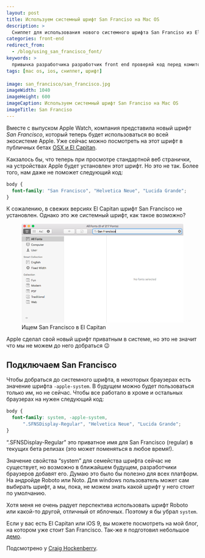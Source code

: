 ```yaml
---
layout: post
title: Используем системный шрифт San Franciso на Mac OS
description: >
  Сниппет для использования нового системного шрифта San Franciso из El Capitan и IOS 9.
categories: front-end
redirect_from:
  - /blog/using_san_francisco_font/
keywords: >
  привычка разработчика разработчик front end проверяй код перед комитом программиста
tags: [mac os, ios, сниппет, шрифт]

image: san_francisco/san_francisco.jpg
imageWidth: 1040
imageHeight: 600
imageCaption: Используем системный шрифт San Franciso на Mac OS
imageTitle: San Franciso
---
```


Вместе с выпуском Apple Watch, компания представила новый шрифт <em>San Francisco</em>, который теперь будет использоваться во всей экосистеме Apple. Уже сейчас можно посмотреть на этот шрифт в публичных бетах <a href="/blog/review_ios9_and_osx_el_capitan/">OSX и El Capitan</a>.

<!-- more -->

Какзалось бы, что теперь при просмотре стандартной веб странички, на устройствах Apple будет установлен этот шрифт. Но это не так. Более того, нам даже не поможет следующий код:

~~~css
body {
  font-family: "San Francisco", "Helvetica Neue", "Lucida Grande";
}
~~~

К сожалению, в свежих версиях El Capitan шрифт San Francisco не установлен. Однако это же системный шрифт, как такое возможно?

<figure itemscope itemtype="http://schema.org/ImageObject">
	<img itemprop="contentUrl" alt="Ищем San Francisco в El Capitan" src="/img/san_francisco/all_fonts.png">
	<figcaption itemprop="description">Ищем San Francisco в El Capitan</figcaption>
</figure>

Apple сделал свой новый шрифт приватным в системе, но это не значит что мы не можем до него добраться 😉

## Подключаем San Francisco

Чтобы добраться до системного шрифта, в некоторых браузерах есть значение шрифта <code>-apple-system</code>. В будущем можно будет пользоваться только им, но не сейчас. Чтобы все работало в хроме и остальных браузерах на нужен следующий код:

~~~css
body {
  font-family: system, -apple-system,
      ".SFNSDisplay-Regular", "Helvetica Neue", "Lucida Grande";
}
~~~

“.SFNSDisplay-Regular” это приватное имя для San Francisco (regular) в текущих бета релизах (это может поменяться в любое время!).

Значение свойства “system” для семейства шрифта сейчас не существует, но возможно в ближайшем будущем, разработчики браузеров добавят его. Думаю это было бы полезно для всех платформ. На андройде Roboto или Noto. Для windows пользователь может сам выбирать шрифт, а мы, пока, не можем знать какой шрифт у него стоит по умолчанию.

Хотя меня не очень радует перспектива использовать шрифт Roboto или какой-то другой, отличный от яблочных. Поэтому я бы убрал <code>system</code>.

Если у вас есть El Capitan или iOS 9, вы можете посмотреть на мой блог, на котором уже стоит San Francisco. Так-же я подготовил небольшое <a href="/demo/san_francisco/">демо</a>.

Подсмотрено у <a href="http://furbo.org/2015/07/09/i-left-my-system-fonts-in-san-francisco/">Craig Hockenberry</a>.

<!-- <footer class="keywords section-subtitle visuallyhidden" aria-hidden="true" role="contentinfo">
    <h3>установить шрифт san francisco</h3>
    <h4>новый шрифт san francisco</h4>
    <h4>системный шрифт san francisco</h4>
    <h5>новый шрифт apple san francisco</h5>
</footer> -->
